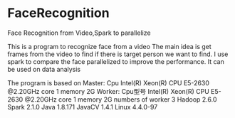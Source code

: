 # FaceRecognition
Face Recognition from Video,Spark to parallelize

This is a program to recognize face from a video
The main idea is get frames from the video to find if there is target person we want to find.
I use spark to compare the face parallelized to improve the performance.
It can be used on data analysis


The program is based on 
Master:
Cpu	Intel(R) Xeon(R) CPU E5-2630 @2.20GHz
core	1
memory	2G
Worker:
Cpu型号	Intel(R) Xeon(R) CPU E5-2630 @2.20GHz
core	1
memory	2G
numbers of worker	3
Hadoop	2.6.0
Spark	2.1.0
Java	1.8.171
JavaCV	1.4.1
Linux 4.4.0-97
